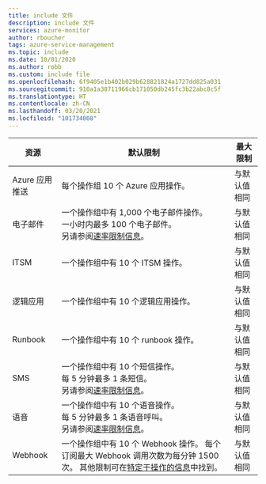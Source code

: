 ```yaml
---
title: include 文件
description: include 文件
services: azure-monitor
author: rboucher
tags: azure-service-management
ms.topic: include
ms.date: 10/01/2020
ms.author: robb
ms.custom: include file
ms.openlocfilehash: 6f9405e1b402b029b628821824a1727dd825a031
ms.sourcegitcommit: 910a1a38711966cb171050db245fc3b22abc8c5f
ms.translationtype: HT
ms.contentlocale: zh-CN
ms.lasthandoff: 03/20/2021
ms.locfileid: "101734008"
---
```

| 资源 | 默认限制 | 最大限制 |
| --- | --- | --- |
| Azure 应用推送 | 每个操作组 10 个 Azure 应用操作。 | 与默认值相同 |
| 电子邮件 | 一个操作组中有 1,000 个电子邮件操作。<br>一小时内最多 100 个电子邮件。<br>另请参阅[速率限制信息](../articles/azure-monitor/alerts/alerts-rate-limiting.md)。 | 与默认值相同 |
| ITSM | 一个操作组中有 10 个 ITSM 操作。 | 与默认值相同 | 
| 逻辑应用 | 一个操作组中有 10 个逻辑应用操作。 | 与默认值相同 |
| Runbook | 一个操作组中有 10 个 runbook 操作。 | 与默认值相同 |
| SMS | 一个操作组中有 10 个短信操作。<br>每 5 分钟最多 1 条短信。<br>另请参阅[速率限制信息](../articles/azure-monitor/alerts/alerts-rate-limiting.md)。 | 与默认值相同 |
| 语音 | 一个操作组中有 10 个语音操作。<br>每 5 分钟最多 1 条语音呼叫。<br>另请参阅[速率限制信息](../articles/azure-monitor/alerts/alerts-rate-limiting.md)。 | 与默认值相同 |
| Webhook | 一个操作组中有 10 个 Webhook 操作。  每个订阅最大 Webhook 调用次数为每分钟 1500 次。 其他限制可在[特定于操作的信息](../articles/azure-monitor/alerts/action-groups.md#action-specific-information)中找到。  | 与默认值相同 |